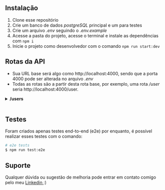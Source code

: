 ## Instalação

  1. Clone esse repositório
  2. Crie um banco de dados <em>postgreSQL</em> principal e um para testes
  3. Crie um arquivo <em>.env</em> seguindo o <em>.env.example</em>
  4. Acesse a pasta do projeto, acesse o terminal e instale as dependências com
    ```npm i```
  5. Inicie o projeto como desenvolvedor com o comando
    ```npm run start:dev```

## Rotas da API


* Sua URL base será algo como http://localhost:4000, sendo que a porta 4000 pode ser alterada no arquivo <em>.env</em>
* Todas as rotas são a partir desta rota base, por exemplo, uma rota <em> /user </em> seria http://localhost:4000/user.



<details>

<strong><summary>/users</summary></strong>

<details>

<summary>POST /register</summary>

<br>

Essa rota espera um body no formato:

```{ name: "Fake", email: "fake@gmail.com", password: ###### }```

Foram feitas algumas validações: 
 * Nenhum dos campos pode estar vazio
 * Name precisa possuir ao menos 3 caracteres
 * Password precisa possuir ao menos 6 dígitos
 * Email precisa ser um email válido

Em caso de sucesso retorna um status 201, se não, 400.
</details>

<details>

<summary>POST /login</summary>

<br>

Essa rota espera um body no formato:

```{ email: "fake@gmail.com", password: ###### }```

Foram feitas algumas validações: 
 * Nenhum dos campos pode estar vazio
 * Password precisa possuir ao menos 6 dígitos
 * Email precisa ser um email válido

Em caso de sucesso retorna um status 201 com:

``` { user_id: uuid, access_token: jwtToken } ```

Se não, status 401.
</details>







</details>
<br>

## Testes

Foram criados apenas testes end-to-end (e2e) por enquanto, é possível realizar esses testes com o comando:

```bash
# e2e tests
$ npm run test:e2e
```

## Suporte

Qualquer dúvida ou sugestão de melhoria pode entrar em contato comigo pelo meu <a target="_blank" href="www.bit.ly/3zgGEfp"> Linkedin </a> :)